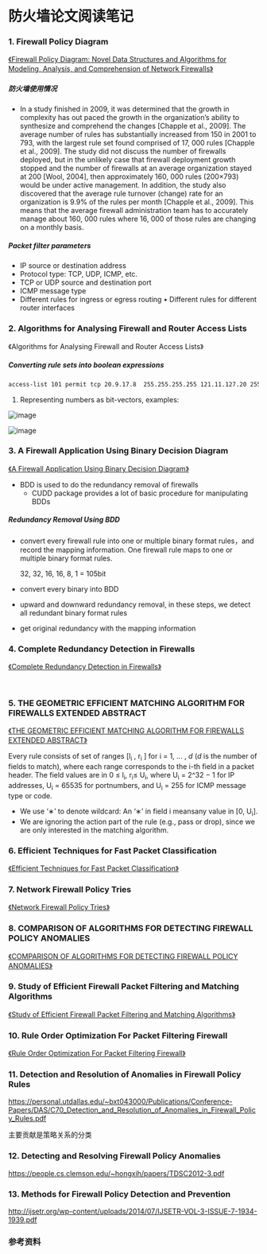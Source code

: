 # 防火墙论文阅读笔记

### 1. Firewall Policy Diagram

[《Firewall Policy Diagram: Novel Data Structures and Algorithms for Modeling, Analysis, and Comprehension of Network Firewalls》](https://kuscholarworks.ku.edu/bitstream/handle/1808/11462/Clark_ku_0099D_12729_DATA_1.pdf;sequence=1)

##### 防火墙使用情况

* In a study finished in 2009, it was determined that the growth in complexity has out paced the growth in the organization’s ability to synthesize and comprehend the changes [Chapple et al., 2009]. The average number of rules has substantially increased from 150 in 2001 to 793, with the largest rule set found comprised of 17, 000 rules [Chapple et al., 2009]. The study did not discuss the number of firewalls deployed, but in the unlikely case that firewall deployment growth stopped and the number of firewalls at an average organization stayed at 200 [Wool, 2004], then approximately 160, 000 rules (200×793) would be under active management. In addition, the study also discovered that the average
  rule turnover (change) rate for an organization is 9.9% of the rules per month [Chapple et al., 
  2009]. This means that the average firewall administration team has to accurately manage
  about 160, 000 rules where 16, 000 of those rules are changing on a monthly basis.

##### Packet filter parameters

* IP source or destination address
* Protocol type: TCP, UDP, ICMP, etc.
* TCP or UDP source and destination port
* ICMP message type
* Different rules for ingress or egress routing • Different rules for different router interfaces

### 2. Algorithms for Analysing Firewall and Router Access Lists

《Algorithms for Analysing Firewall and Router Access Lists》

##### 	Converting rule sets into boolean expressions

```bash
access-list 101 permit tcp 20.9.17.8  255.255.255.255 121.11.127.20 255.255.255.255 range 23 27
```

1. Representing numbers as bit-vectors, examples:

   

![image](https://songtianyi-blog.oss-cn-shenzhen.aliyuncs.com/20.9.17.8-bool-expression.png)

   

![image](https://songtianyi-blog.oss-cn-shenzhen.aliyuncs.com/128.0.0.0:8-bool-expression.png)

### 3. A Firewall Application Using Binary Decision Diagram

[《A Firewall Application Using Binary Decision Diagram》](http://dpi-proceedings.com/index.php/dtcse/article/viewFile/8909/8478)

* BDD is used to do the redundancy removal of firewalls
  + CUDD package provides a lot of basic procedure for manipulating BDDs

##### Redundancy Removal Using BDD

* convert every firewall rule into one or multiple binary format rules，and record the mapping information. One firewall rule maps to one or multiple binary format rules.

  32, 32, 16, 16, 8, 1 = 105bit

* convert every binary into BDD

* upward and downward redundancy removal, in these steps, we detect all redundant binary format rules

* get original redundancy with the mapping information

### 4. Complete Redundancy Detection in Firewalls

[《Complete Redundancy Detection in Firewalls》](https://web.cse.msu.edu/~alexliu/publications/Redundancy/redundancy.pdf)

​

### 5. THE GEOMETRIC EFFICIENT MATCHING ALGORITHM FOR FIREWALLS EXTENDED ABSTRACT

[《THE GEOMETRIC EFFICIENT MATCHING ALGORITHM FOR FIREWALLS EXTENDED ABSTRACT》](https://www.eng.tau.ac.il/~yash/ieeei04-gem.pdf)

Every rule consists of set of ranges [l<sub>i</sub> , r<sub>i</sub> ] for i = 1, ... , *d* (*d* is the number of fields to match), where each range corresponds to the i-th field in a packet header. The field values are in 0 ≤ l<sub>i</sub>, r<sub>i</sub>≤ U<sub>i</sub>, where U<sub>i</sub> = 2^32 − 1 for IP addresses, U<sub>i</sub> = 65535 for portnumbers, and U<sub>i</sub> = 255 for ICMP message type or code.

* We use ‘∗’ to denote wildcard: An ‘∗’ in field i meansany value in [0, U<sub>i</sub>].
* We are ignoring the action part of the rule (e.g., pass or drop), since we are only interested in the matching algorithm.

### 6. Efficient Techniques for Fast Packet Classification

[《Efficient Techniques for Fast Packet Classification》](https://pdfs.semanticscholar.org/6e41/003adff1179f3bea0765743877a699b7f49e.pdf)

### 7. Network Firewall Policy Tries

[《Network Firewall Policy Tries》](https://pdfs.semanticscholar.org/bca2/0ba743daf0b9a786fe3d5faa90d53a9a7344.pdf)

### 8. COMPARISON OF ALGORITHMS FOR DETECTING FIREWALL POLICY ANOMALIES

[《COMPARISON OF ALGORITHMS FOR DETECTING FIREWALL POLICY ANOMALIES》](http://www.iraj.in/journal/journal_file/journal_pdf/3-218-145413332618-22.pdf)

### 9. Study of Efficient Firewall Packet Filtering and Matching Algorithms

[《Study of Efficient Firewall Packet Filtering and Matching Algorithms》](https://www.ijraset.com/fileserve.php?FID=1384)

### 10. Rule Order Optimization For Packet Filtering Firewall

[《Rule Order Optimization For Packet Filtering Firewall》](https://www.ijser.org/researchpaper/Rule-order-optimization-for-packet-filtering-firewall.pdf)

### 11. Detection and Resolution of Anomalies in Firewall Policy Rules

https://personal.utdallas.edu/~bxt043000/Publications/Conference-Papers/DAS/C70_Detection_and_Resolution_of_Anomalies_in_Firewall_Policy_Rules.pdf

主要贡献是策略关系的分类

### 12. Detecting and Resolving Firewall Policy Anomalies

https://people.cs.clemson.edu/~hongxih/papers/TDSC2012-3.pdf

### 13. Methods for Firewall Policy Detection and Prevention

http://ijsetr.org/wp-content/uploads/2014/07/IJSETR-VOL-3-ISSUE-7-1934-1939.pdf

### 参考资料​​​

​

